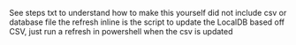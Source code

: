 See steps txt to understand how to make this yourself
did not include csv or database file 
the refresh inline is the script to update the LocalDB based off CSV, just run a refresh in powershell when the csv is updated
